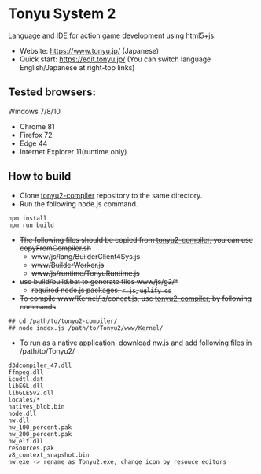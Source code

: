 # Tonyu System 2

Language and IDE for action game development using html5+js.

- Website: https://www.tonyu.jp/ (Japanese)
- Quick start: https://edit.tonyu.jp/ (You can switch language English/Japanese at right-top links)

## Tested browsers:

Windows 7/8/10
  - Chrome 81
  - Firefox 72
  - Edge 44
  - Internet Explorer 11(runtime only)

## How to build

- Clone [tonyu2-compiler](https://github.com/hoge1e3/tonyu2-compiler/) repository to the same directory.
- Run the following node.js command.
~~~
npm install
npm run build
~~~


- ~~The following files should be copied from [tonyu2-compiler](https://github.com/hoge1e3/tonyu2-compiler/), you can use copyFromCompiler.sh~~
  - ~~www/js/lang/BuilderClient4Sys.js~~
  - ~~www/BuilderWorker.js~~
  - ~~www/js/runtime/TonyuRuntime.js~~
- ~~use build/build.bat to generate files www/js/g2/*~~
  - ~~required node.js packages: `r.js`, `uglify-es`~~  
- ~~To compile www/Kernel/js/concat.js, use [tonyu2-compiler](https://github.com/hoge1e3/tonyu2-compiler/), by following commands~~
~~~
## cd /path/to/tonyu2-compiler/
## node index.js /path/to/Tonyu2/www/Kernel/
~~~
- To run as a native application, download [nw.js](https://nwjs.io/) and add following files in /path/to/Tonyu2/
~~~
d3dcompiler_47.dll
ffmpeg.dll
icudtl.dat
libEGL.dll
libGLESv2.dll
locales/*
natives_blob.bin
node.dll
nw.dll
nw_100_percent.pak
nw_200_percent.pak
nw_elf.dll
resources.pak
v8_context_snapshot.bin
nw.exe -> rename as Tonyu2.exe, change icon by resouce editors
~~~
